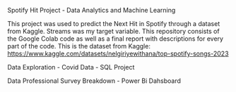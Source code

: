 Spotify Hit Project - Data Analytics and Machine Learning

This project was used to predict the Next Hit in Spotify through a dataset from Kaggle. Streams was my target variable. 
This repository consists of the Google Colab code as well as a final report with descriptions for every part of the code. 
This is the dataset from Kaggle: https://www.kaggle.com/datasets/nelgiriyewithana/top-spotify-songs-2023

Data Exploration - Covid Data - SQL Project

Data Professional Survey Breakdown - Power Bi Dahsboard
